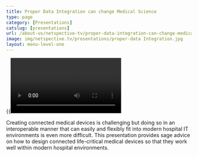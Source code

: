```yaml
---
title: Proper Data Integration can change Medical Science
type: page
category: [Presentations]
catslug: [presentations]
url: /about-us/netspective-tv/proper-data-integration-can-change-medical-science/
image: img/netspective.tv/presentations/proper-data Integration.jpg
layout: menu-level-one
---
```


{{<video f65a13e0e8e001304a13021448eaa125>}}

Creating connected medical devices is challenging but doing so in an interoperable manner that can easily and flexibly fit into modern hospital IT environments is even more difficult. This presentation provides sage advice on how to design connected life-critical medical devices so that they work well within modern hospital environments.